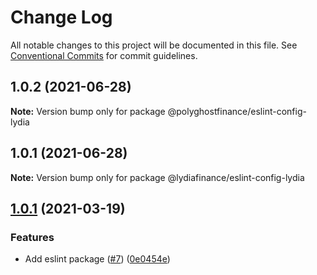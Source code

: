 # Change Log

All notable changes to this project will be documented in this file.
See [Conventional Commits](https://conventionalcommits.org) for commit guidelines.

## 1.0.2 (2021-06-28)

**Note:** Version bump only for package @polyghostfinance/eslint-config-lydia





## 1.0.1 (2021-06-28)

**Note:** Version bump only for package @lydiafinance/eslint-config-lydia





## [1.0.1](https://github.com/lydiaswap/lydia-toolkit/tree/master/packages/eslint-config-lydia/compare/@lydiaswap-libs/eslint-config-lydia@1.0.1...@lydiaswap-libs/eslint-config-lydia@1.0.1) (2021-03-19)

### Features

- Add eslint package ([#7](https://github.com/lydiaswap/lydia-toolkit/tree/master/packages/eslint-config-lydia/issues/7)) ([0e0454e](https://github.com/lydiaswap/lydia-toolkit/tree/master/packages/eslint-config-lydia/commit/0e0454eb9a63e976934956dc5c66fbef2ce2017a))
